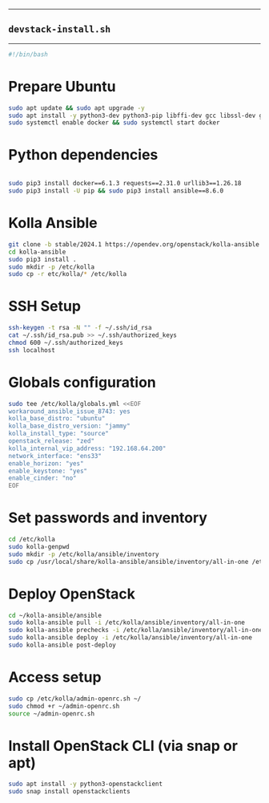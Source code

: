 
---

## `devstack-install.sh`
---

```bash
#!/bin/bash
```

# Prepare Ubuntu

```bash
sudo apt update && sudo apt upgrade -y
sudo apt install -y python3-dev python3-pip libffi-dev gcc libssl-dev git docker.io docker-compose
sudo systemctl enable docker && sudo systemctl start docker
```

# Python dependencies

```bash

sudo pip3 install docker==6.1.3 requests==2.31.0 urllib3==1.26.18
sudo pip3 install -U pip && sudo pip3 install ansible==8.6.0
```

# Kolla Ansible

```bash
git clone -b stable/2024.1 https://opendev.org/openstack/kolla-ansible.git
cd kolla-ansible
sudo pip3 install .
sudo mkdir -p /etc/kolla
sudo cp -r etc/kolla/* /etc/kolla
```
# SSH Setup
```bash
ssh-keygen -t rsa -N "" -f ~/.ssh/id_rsa
cat ~/.ssh/id_rsa.pub >> ~/.ssh/authorized_keys
chmod 600 ~/.ssh/authorized_keys
ssh localhost
```
# Globals configuration
```bash
sudo tee /etc/kolla/globals.yml <<EOF
workaround_ansible_issue_8743: yes
kolla_base_distro: "ubuntu"
kolla_base_distro_version: "jammy"
kolla_install_type: "source"
openstack_release: "zed"
kolla_internal_vip_address: "192.168.64.200"
network_interface: "ens33"
enable_horizon: "yes"
enable_keystone: "yes"
enable_cinder: "no"
EOF
```
# Set passwords and inventory
```bash
cd /etc/kolla
sudo kolla-genpwd
sudo mkdir -p /etc/kolla/ansible/inventory
sudo cp /usr/local/share/kolla-ansible/ansible/inventory/all-in-one /etc/kolla/ansible/inventory/
```
# Deploy OpenStack
```bash
cd ~/kolla-ansible/ansible
sudo kolla-ansible pull -i /etc/kolla/ansible/inventory/all-in-one
sudo kolla-ansible prechecks -i /etc/kolla/ansible/inventory/all-in-one
sudo kolla-ansible deploy -i /etc/kolla/ansible/inventory/all-in-one
sudo kolla-ansible post-deploy
```
# Access setup
```bash
sudo cp /etc/kolla/admin-openrc.sh ~/
sudo chmod +r ~/admin-openrc.sh
source ~/admin-openrc.sh
```
# Install OpenStack CLI (via snap or apt)
```bash
sudo apt install -y python3-openstackclient
sudo snap install openstackclients
```
